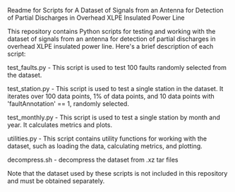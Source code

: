 Readme for Scripts for A Dataset of Signals from an Antenna for Detection of Partial Discharges in Overhead XLPE Insulated Power Line

This repository contains Python scripts for testing and working with the dataset of signals from an antenna for detection of partial discharges in overhead XLPE insulated power line. Here's a brief description of each script:

test_faults.py - This script is used to test 100 faults randomly selected from the dataset.

test_station.py - This script is used to test a single station in the dataset. It iterates over 100 data points, 1% of data points, and 10 data points with 'faultAnnotation' == 1, randomly selected.

test_monthly.py - This script is used to test a single station by month and year. It calculates metrics and plots.

utilities.py - This script contains utility functions for working with the dataset, such as loading the data, calculating metrics, and plotting.

decompress.sh - decompress the dataset from .xz tar files

Note that the dataset used by these scripts is not included in this repository and must be obtained separately.
